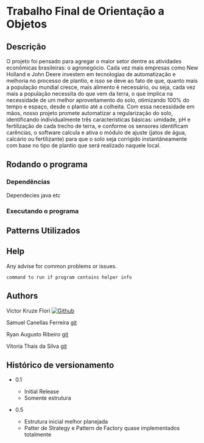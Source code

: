 # Trabalho Final de Orientação a Objetos



## Descrição

O projeto foi pensado para agregar o maior setor dentre as atividades econômicas brasileiras: o agronegócio. Cada vez mais empresas como New Holland e John Deere investem em tecnologias de automatização e melhoria no processo de plantio, e isso se deve ao fato de que, quanto mais a população mundial cresce, mais alimento é necessário, ou seja, cada vez mais a população necessita do que vem da terra, o que implica na necessidade de um melhor aproveitamento do solo, otimizando 100% do tempo e espaço, desde o plantio até a colheita. Com essa necessidade em mãos, nosso projeto promete automatizar a regularização do solo, identificando individualmente três características básicas: umidade, pH e fertilização de cada trecho de terra, e conforme os sensores identificam carências, o software calcula e ativa o módulo de ajuste (jatos de água, calcário ou fertilizante) para que o solo seja corrigido instantâneamente com base no tipo de plantio que será realizado naquele local.

## Rodando o programa

### Dependências 

Dependecies java etc

### Executando o programa

## Patterns Utilizados

## Help

Any advise for common problems or issues.
```
command to run if program contains helper info
```

## Authors

Victor Kruze FIori [![Github](https://img.shields.io/badge/GitHub-100000?style=for-the-badge&logo=github&logoColor=white)](https://github.com/Kruzefiori)

Samuel Canellas Ferreira [git](https://github.com/Samscuckoo-projects)

Ryan Augusto Ribeiro [git](https://github.com/RyanForward)

Vitoria Thais da Silva [git](https://github.com/vitori4th)


## Histórico de versionamento

* 0.1
    * Initial Release
    * Somente estrutura
    
* 0.5
    * Estrutura inicial melhor planejada
    * Patter de Strategy e Pattern de Factory quase implementados totalmente
